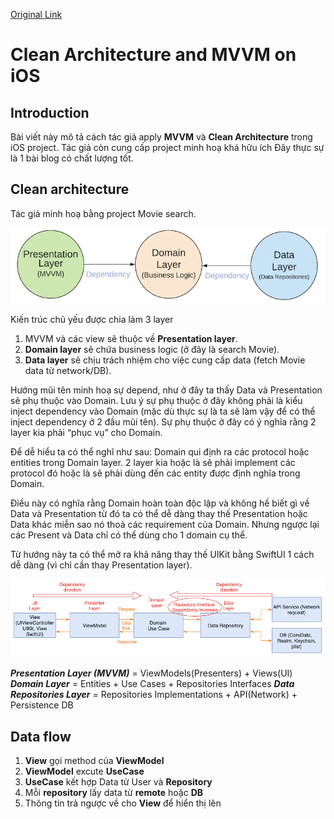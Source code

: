 [Original Link](https://tech.olx.com/clean-architecture-and-mvvm-on-ios-c9d167d9f5b3)

# Clean Architecture and MVVM on iOS
## Introduction
Bài viết này mô tả cách tác giả apply __MVVM__ và  __Clean Architecture__ trong iOS project. Tác giả còn cung cấp project minh hoạ khá hữu ích  Đây thực sự là 1 bài blog có chất lượng tốt.

## Clean architecture

Tác giả minh hoạ bằng project Movie search.

![](resources/clean_1.png)

Kiến trúc chủ yếu được chia làm 3 layer
1. MVVM và các view sẽ thuộc về __Presentation layer__.
2. __Domain layer__ sẽ chứa business logic (ở đây là search Movie).
3. __Data layer__ sẽ chịu trách nhiệm cho việc cung cấp data (fetch Movie data từ network/DB).

Hướng mũi tên minh hoạ sự depend, như ở đây ta thấy Data và Presentation sẽ phụ thuộc vào Domain. Lưu ý sự phụ thuộc ở đây không phải là kiểu inject dependency vào Domain (mặc dù thực sự là ta sẽ làm vậy để có thể inject dependency ở 2 đầu mũi tên). Sự phụ thuộc ở đây có ý nghĩa rằng 2 layer kia phải “phục vụ” cho Domain. 

Để dễ hiểu ta có thể nghĩ như sau: Domain qui định ra các protocol hoặc entities trong Domain layer. 2 layer kia hoặc là sẽ phải implement các protocol đó hoặc là sẽ phải dùng đến các entity được định nghĩa trong Domain. 

Điều này có nghĩa rằng Domain hoàn toàn độc lập và không hề biết gì về Data và Presentation từ đó ta có thể dễ dàng thay thế Presentation hoặc Data khác miễn sao nó thoả các requirement của Domain.  Nhưng ngược lại các Present và Data chỉ có thể dùng cho 1 domain cụ thể.

Từ hướng này ta có thể mở ra khả năng thay thế UIKit bằng SwiftUI 1 cách dễ dàng (vì chỉ cần thay Presentation layer).

![](resources/clean_2.png)

___Presentation Layer (MVVM)___ = ViewModels(Presenters) + Views(UI)
___Domain Layer___ = Entities + Use Cases + Repositories Interfaces
___Data Repositories Layer___ = Repositories Implementations + API(Network) + Persistence DB

## Data flow
1. __View__ gọi method của __ViewModel__
2. __ViewModel__ excute __UseCase__
3. __UseCase__ kết hợp Data từ User và __Repository__
4. Mỗi __repository__ lấy data từ __remote__ hoặc __DB__
5. Thông tin trả ngược về cho __View__ để hiển thị lên

